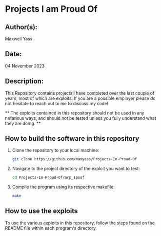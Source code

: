 # Projects I am Proud Of

## Author(s):

Maxwell Yass

## Date:

04 November 2023


## Description:

This Repository contains projects I have completed over the last couple of years, most of which are exploits. If you are a possible employer please do not hesitate to reach out to me to discuss my code!

** The exploits contained in this repository should not be used in any nefarious ways, and should not be tested unless you fully understand what they are doing. **


## How to build the software in this repository

1. Clone the repository to your local machine:
    ```bash
    git clone https://github.com/maxyass/Projects-Im-Proud-Of

2. Navigate to the project directory of the exploit you want to test:
    ```bash
    cd Projects-Im-Proud-Of/arp_spoof

3. Compile the program using its respective makefile:
    ```bash
    make

## How to use the exploits

To use the various exploits in this repository, follow the steps found on the README file within each program's directory.
